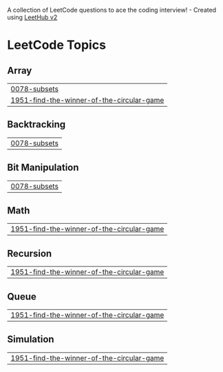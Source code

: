 A collection of LeetCode questions to ace the coding interview! - Created using [LeetHub v2](https://github.com/arunbhardwaj/LeetHub-2.0)
<!---LeetCode Topics Start-->
# LeetCode Topics
## Array
|  |
| ------- |
| [0078-subsets](https://github.com/vaibhav19981/LeetCode/tree/master/0078-subsets) |
| [1951-find-the-winner-of-the-circular-game](https://github.com/vaibhav19981/LeetCode/tree/master/1951-find-the-winner-of-the-circular-game) |
## Backtracking
|  |
| ------- |
| [0078-subsets](https://github.com/vaibhav19981/LeetCode/tree/master/0078-subsets) |
## Bit Manipulation
|  |
| ------- |
| [0078-subsets](https://github.com/vaibhav19981/LeetCode/tree/master/0078-subsets) |
## Math
|  |
| ------- |
| [1951-find-the-winner-of-the-circular-game](https://github.com/vaibhav19981/LeetCode/tree/master/1951-find-the-winner-of-the-circular-game) |
## Recursion
|  |
| ------- |
| [1951-find-the-winner-of-the-circular-game](https://github.com/vaibhav19981/LeetCode/tree/master/1951-find-the-winner-of-the-circular-game) |
## Queue
|  |
| ------- |
| [1951-find-the-winner-of-the-circular-game](https://github.com/vaibhav19981/LeetCode/tree/master/1951-find-the-winner-of-the-circular-game) |
## Simulation
|  |
| ------- |
| [1951-find-the-winner-of-the-circular-game](https://github.com/vaibhav19981/LeetCode/tree/master/1951-find-the-winner-of-the-circular-game) |
<!---LeetCode Topics End-->